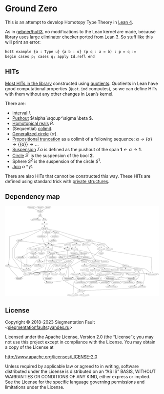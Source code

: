 # Ground Zero

This is an attempt to develop Homotopy Type Theory in [Lean 4](https://github.com/leanprover/lean4/).

As in [gebner/hott3](https://github.com/gebner/hott3), no modifications to the Lean kernel are made, because library uses [large eliminator checker](https://github.com/forked-from-1kasper/ground_zero/blob/master/GroundZero/Meta/HottTheory.lean) ported [from Lean 3](https://github.com/gebner/hott3/blob/master/src/hott/init/meta/support.lean). So stuff like this will print an error:

```lean
hott example {α : Type u} {a b : α} (p q : a = b) : p = q :=
begin cases p; cases q; apply Id.refl end
```

## HITs

[Most HITs in the library](https://github.com/forked-from-1kasper/lean/tree/master/ground_zero/HITs) constructed using [quotients](https://leanprover.github.io/theorem_proving_in_lean/axioms_and_computation.html#quotients). Quotients in Lean have good computational properties (`Quot.ind` computes), so we can define HITs with them without any other changes in Lean’s kernel.

There are:

* [Interval](https://github.com/forked-from-1kasper/ground_zero/blob/master/GroundZero/HITs/Interval.lean) $I$.
* [Pushout](https://github.com/forked-from-1kasper/ground_zero/blob/master/GroundZero/HITs/Pushout.lean) $\alpha \sqcup^\sigma \beta $.
* [Homotopical reals](https://github.com/forked-from-1kasper/ground_zero/blob/master/GroundZero/HITs/Reals.lean) $R$.
* (Sequential) [colimit](https://github.com/forked-from-1kasper/ground_zero/blob/master/GroundZero/HITs/Colimit.lean).
* [Generalized circle](https://github.com/forked-from-1kasper/ground_zero/blob/master/GroundZero/HITs/Generalized.lean) $\{\alpha\}$.
* [Propositional truncation](https://github.com/forked-from-1kasper/ground_zero/blob/master/GroundZero/HITs/Merely.lean) as a colimit of a following sequence:
  $` \alpha \rightarrow \{\alpha\} \rightarrow \{\{\alpha\}\} \rightarrow \ldots `$
* [Suspension](https://github.com/forked-from-1kasper/ground_zero/blob/master/GroundZero/HITs/Suspension.lean) $\Sigma \alpha$ is defined as the pushout of the span $\mathbf{1} \leftarrow \alpha \rightarrow \mathbf{1}$.
* [Circle](https://github.com/forked-from-1kasper/ground_zero/blob/master/GroundZero/HITs/Circle.lean) $S^1$ is the suspension of the bool $\mathbf{2}$.
* Sphere $S^2$ is the suspension of the circle $S^1$.
* [Join](https://github.com/forked-from-1kasper/ground_zero/blob/master/GroundZero/HITs/Join.lean) $\alpha \ast \beta$.

There are also HITs that cannot be constructed this way. These HITs are defined using standard trick with [private structures](https://github.com/forked-from-1kasper/ground_zero/blob/master/GroundZero/HITs/Trunc.lean).

## Dependency map

![dependency map](pictures/dependency-map.svg "dependency map")


## License

Copyright © 2018–2023 Siegmentation Fault &lt;siegmentationfault@yandex.ru&gt;

Licensed under the Apache License, Version 2.0 (the “License”);
you may not use this project except in compliance with the License.
You may obtain a copy of the License at

http://www.apache.org/licenses/LICENSE-2.0

Unless required by applicable law or agreed to in writing, software
distributed under the License is distributed on an “AS IS” BASIS,
WITHOUT WARRANTIES OR CONDITIONS OF ANY KIND, either express or implied.
See the License for the specific language governing permissions and
limitations under the License.
